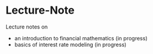# Lecture-Note
Lecture notes on
 - an introduction to financial mathematics (in progress)
 - basics of interest rate modeling (in progress)
